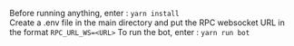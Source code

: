 Before running anything, enter : `yarn install`\
Create a .env file in the main directory and put the RPC websocket URL in the format `RPC_URL_WS=<URL>`
To run the bot, enter : `yarn run bot`